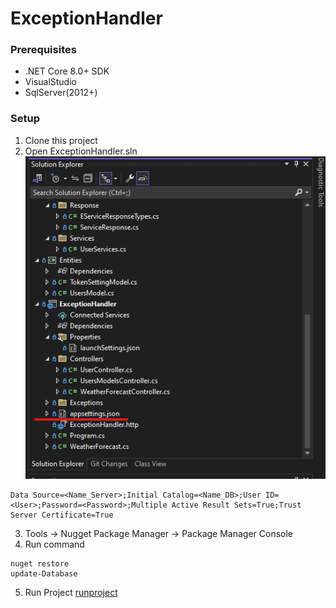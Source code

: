 # ExceptionHandler

### Prerequisites 

- .NET Core 8.0+ SDK
- VisualStudio
- SqlServer(2012+)
  
### Setup

1.  Clone this project
2.  Open ExceptionHandler.sln
![appsetting](https://github.com/tuanvynguyen1/ExceptionHandler/blob/master/images/appsettings.png)
```
Data Source=<Name_Server>;Initial Catalog=<Name_DB>;User ID=<User>;Password=<Password>;Multiple Active Result Sets=True;Trust Server Certificate=True
```
3. Tools -> Nugget Package Manager -> Package Manager Console 
4. Run command
```
nuget restore
update-Database
```
5. Run Project 
[runproject](https://github.com/tuanvynguyen1/ExceptionHandler/blob/master/images/run.png)
